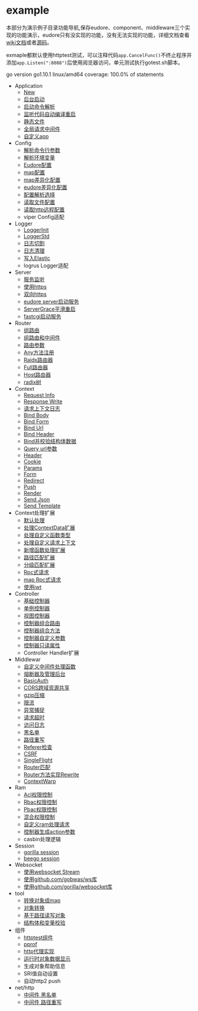 # example

本部分为演示例子目录功能导航,保存eudore、component、middleware三个实现的功能演示，eudore只有没实现的功能，没有无法实现的功能，详细文档查看[wiki文档](https://github.com/eudore/eudore/wiki)或者[源码](https://github.com/eudore/eudore)。

exmaple都默认使用httptest测试，可以注释代码`app.CancelFunc()`不终止程序并添加`app.Listen(":8088")`后使用阅览器访问，单元测试执行gotest.sh脚本。

go version go1.10.1 linux/amd64 coverage: 100.0% of statements

- Application
	- [New](appCore.go)
	- [后台启动](appEudoreDaemon.go)
	- [启动命令解析](appEudoreCommand.go)
	- [监听代码自动编译重启](appEudoreNotify.go)
	- [静态文件](appStatic.go)
	- [全局请求中间件](appMiddleware.go)
	- [自定义app](appExtend.go)
- Config
	- [解析命令行参数](configArgs.go)
	- [解析环境变量](configEnvs.go)
	- [Eudore配置](configEudore.go)
	- [map配置](configMap.go)
	- [map差异化配置](configMapMods.go)
	- [eudore差异化配置](configEudoreMods.go)
	- [配置解析选择](configOption.go)
	- [读取文件配置](configReadFile.go)
	- [读取http远程配置](configReadHttp.go)
	- viper Config适配
- Logger
	- [LoggerInit](loggerInit.go)
	- [LoggerStd](loggerStd.go)
	- [日志切割](loggerStdRotate.go)
	- [日志清理](loggerStdClean.go)
	- [写入Elastic](loggerElastic.go)
	- logrus Logger适配
- Server
	- [服务监听](serverListen.go)
	- [使用https](serverHttps.go)
	- [双向https](serverMutualTLS.go)
	- [eudore server启动服务](serverEudore.go)
	- [ServerGrace平滑重启](serverGrace.gp)
	- [fastcgi启动服务](serverFcgi.go)
- Router
	- [组路由](routerGroup.go)
	- [组路由和中间件](routerMiddleware.go)
	- [路由参数](routerParams.go)
	- [Any方法注册](routerAny.go)
	- [Raidx路由器](routerRadix.go)
	- [Full路由器](routerFull.go)
	- [Host路由器](routerHost.go)
	- [radix树](radixtree.go)
- Context
	- [Request Info](contextRequestInfo.go)
	- [Response Write](contextResponsWrite.go)
	- [请求上下文日志](contextLogger.go)
	- [Bind Body](contextBindBody.go)
	- [Bind Form](contextBindForm.go)
	- [Bind Url](contextBindUrl.go)
	- [Bind Header](contextBindHeader.go)
	- [Bind并校验结构体数据](contextBindValid.go)
	- [Query url参数](contextQuerys.go)
	- [Header](contextHeader.go)
	- [Cookie](contextCookie.go)
	- [Params](contexParams.go)
	- [Form](contexForm.go)
	- [Redirect](contextRedirect.go)
	- [Push](contextPush.go)
	- [Render](contextRender.go)
	- [Send Json](contextRenderJson.go)
	- [Send Template](contextRenderTemplate.go)
- Context处理扩展
	- [默认处理](handlerDefault.go)
	- [处理ContextData扩展](handlerContextData.go)
	- [处理自定义函数类型](handlerFunc.go)
	- [处理自定义请求上下文](handlerMyContext.go)
	- [新增函数处理扩展](handlerAddExtend.go)
	- [路径匹配扩展](handlerTree.go)
	- [分级匹配扩展](handlerWarp.go)
	- [Rpc式请求](handlerRpc.go)
	- [map Rpc式请求](handlerRpcMap.go)
	- [使用jwt](handlerJwt.go)
- Controller
	- [基础控制器](controllerBase.go)
	- [单例控制器](controllerSingleton.go)
	- [视图控制器](controllerView.go)
	- [控制器组合路由](controllerComposeRoute.go)
	- [控制器组合方法](controllerComposeMethod.go	)
	- [控制器自定义参数](controllerParams.go)
	- [控制器只读属性](controllerReadFields.go)
	- Controller Handler扩展
- Middlewar
	- [自定义中间件处理函数](middlewareHandle.go)
	- [熔断器及管理后台](middlewareBreaker.go)
	- [BasicAuth](middlewareBasicAuth.go)
	- [CORS跨域资源共享](middlewareCors.go)
	- [gzip压缩](middlewareGzip.go)
	- [限流](middlewareRate.go)
	- [异常捕捉](middlewareRecover.go)
	- [请求超时](middlewareTimeout.go)
	- [访问日志](middlewareLogger.go)
	- [黑名单](middlewareBlack.go)
	- [路径重写](middlewareRewrite.go)
	- [Referer检查](middlewareReferer.go)
	- [CSRF](middlewareCsrf.go)
	- [SingleFlight](middlewareSingleFlight.go)
	- [Router匹配](middlewareRouter.go)
	- [Router方法实现Rewrite](middlewareRouterRewrite.go)
	- [ContextWarp](middlewareContextWarp.go)
- Ram
	- [Acl权限控制](ramAcl.go)
	- [Rbac权限控制](ramRbac.go)
	- [Pbac权限控制](ramPbacl.go)
	- [混合权限控制](ramAll.go)
	- [自定义ram处理请求](ramHandle.go)
	- [控制器生成action参数](ramControllerAction.go)
	- casbin处理逻辑
- Session
	- [gorilla session](sessionGorilla.go)
	- [beego session](sessionBeego.go)
- Websocket
	- [使用websocket Stream](websocketStream.go)
	- [使用github.com/gobwas/ws库](websocketGobwas.go)
	- [使用github.com/gorilla/websocket库](websocketGorilla.go)
- tool
	- [转换对象成map](toolConvertMap.go)
	- [对象转换](toolConvertTo.go)
	- [基于路径读写对象](toolGetSet.go)
	- [结构体和变量校验](toolValidate.go)
- 组件
	- [httptest组件](componentHttpTest.go)
	- [pprof](componentPprof.go)
	- [http代理实现](componentProxy.go)
	- [运行时对象数据显示](componentLook.go)
	- 生成对象帮助信息
	- SRI值自动设置
	- 自动http2 push
- net/http
	- [中间件 黑名单](nethttpBalck.go)
	- [中间件 路径重写](nethttpRewrite.go)